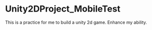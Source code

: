 # Unity2DProject_MobileTest
This is a practice for me to build a unity 2d game.  Enhance my ability.
